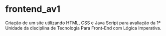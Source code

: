 # frontend_av1
Criação de um site utilizando HTML, CSS e Java Script para avaliação da 1ª Unidade da disciplina de Tecnologia Para Front-End com Lógica Imperativa.
